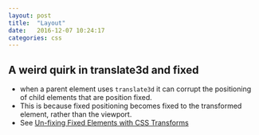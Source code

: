```yaml
---
layout: post
title:  "Layout"
date:   2016-12-07 10:24:17 
categories: css
---
```


## A weird quirk in translate3d and fixed
- when a parent element uses `translate3d` it can corrupt the positioning of child elements that are position fixed.
- This is because fixed positioning becomes fixed to the transformed element, rather than the viewport.
- See [Un-fixing Fixed Elements with CSS Transforms](http://meyerweb.com/eric/thoughts/2011/09/12/un-fixing-fixed-elements-with-css-transforms/)